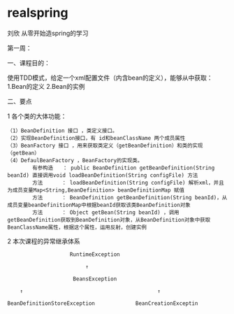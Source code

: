 # realspring
刘欣 从零开始造spring的学习


第一周：

一、课程目的：

使用TDD模式，给定一个xml配置文件（内含bean的定义），能够从中获取：
1.Bean的定义
2.Bean的实例

二、要点

1 各个类的大体功能：
    
    （1）BeanDefinition 接口 ，类定义接口。 
    （2）实现BeanDefinition接口，有 id和beanClassName 两个成员属性
    （3）BeanFactory 接口 ，用来获取类定义（getBeanDefinition）和类的实现（getBean）
    （4）DefaulBeanFactory ，BeanFactory的实现类。
            有参构造   ： public BeanDefinition getBeanDefinition(String beanId) 直接调用void loadBeanDefinition(String configFile) 方法
            方法      ： loadBeanDefinition(String configFile) 解析xml，并且为成员变量Map<String,BeanDefinition> beanDefinitionMap 赋值
            方法      ： BeanDefinition getBeanDefinition(String beanId)，从成员变量beanDefinitionMap中根据beanId获取该类BeanDefinition对象
            方法      ： Object getBean(String beanId) ，调用getBeanDefinition获取到BeanDefinition对象，从BeanDefinition对象中获取BeanClassName属性，根据这个属性，运用反射，创建实例
    



2 本次课程的异常继承体系

                        RuntimeException

                             ↑

                         BeansException

        ↑                                           ↑
  
    BeanDefinitionStoreException             BeanCreationExceptin




